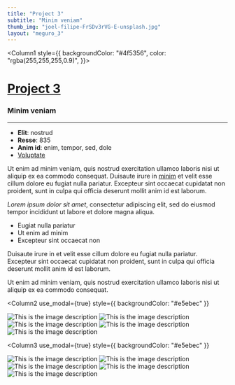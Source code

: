 ```yaml
---
title: "Project 3"
subtitle: "Minim veniam"
thumb_img: "joel-filipe-FrSDv3rVG-E-unsplash.jpg"
layout: "meguro_3"
---
```


<Column1 style={{
	backgroundColor: "#4f5356",
	color: "rgba(255,255,255,0.9)",
}}>

# [Project 3](/project-3)

### Minim veniam

---

<Info li_separator="|">

- **Elit**: nostrud
- **Resse**: 835
- **Anim id**: enim, tempor, sed, dole
- [Voluptate](https://example.com)


</Info>

Ut enim ad minim veniam, quis nostrud exercitation ullamco laboris nisi ut aliquip ex ea commodo consequat. Duisaute irure in [minim](https://example.com) et velit esse cillum dolore eu fugiat nulla pariatur. Excepteur sint occaecat cupidatat non proident, sunt in culpa qui officia deserunt mollit anim id est laborum.

*Lorem ipsum dolor sit amet*, consectetur adipiscing elit, sed do eiusmod tempor incididunt ut labore et dolore magna aliqua.

- Eugiat nulla pariatur
- Ut enim ad minim
- Excepteur sint occaecat non

Duisaute irure in et velit esse cillum dolore eu fugiat nulla pariatur. Excepteur sint occaecat cupidatat non proident, sunt in culpa qui officia deserunt mollit anim id est laborum.

Ut enim ad minim veniam, quis nostrud exercitation ullamco laboris nisi ut aliquip ex ea commodo consequat.

</Column1>

<Column2
	use_modal={true}
	style={{ backgroundColor: "#e5ebec" }}
>

![This is the image description](joel-filipe-_Di_gyxSdSk-unsplash.jpg)
![This is the image description](joel-filipe-TmSYx44Y0QY-unsplash.jpg)
![This is the image description](joel-filipe-2BLsWpau-GQ-unsplash.jpg)
![This is the image description](joel-filipe-HiOgJdpg0qo-unsplash.jpg)
![This is the image description](joel-filipe-FrSDv3rVG-E-unsplash.jpg)

</Column2>

<Column3
	use_modal={true}
	style={{ backgroundColor: "#e5ebec" }}
>

![This is the image description](joel-filipe-HiOgJdpg0qo-unsplash.jpg)
![This is the image description](joel-filipe-FrSDv3rVG-E-unsplash.jpg)
![This is the image description](joel-filipe-2BLsWpau-GQ-unsplash.jpg)
![This is the image description](joel-filipe-SIyGeJeWAcY-unsplash.jpg)
![This is the image description](joel-filipe-TmSYx44Y0QY-unsplash.jpg)

</Column3>
